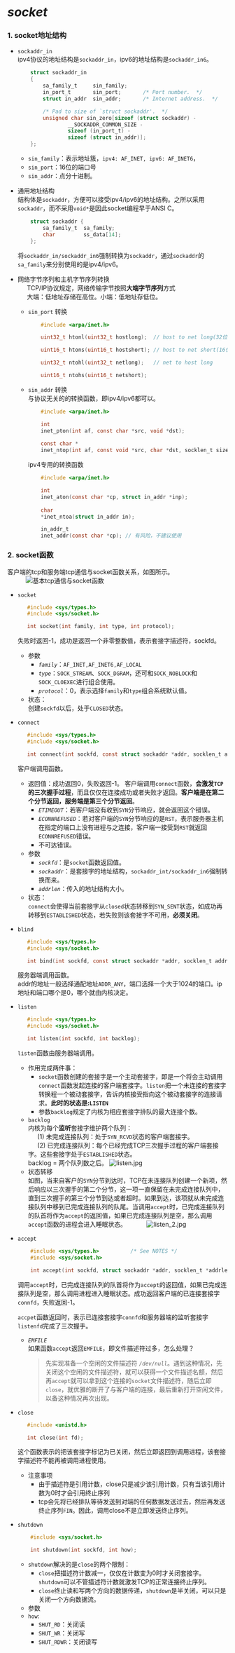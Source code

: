 # *socket*
### 1. socket地址结构
+ `sockaddr_in`  
    ipv4协议的地址结构是`sockaddr_in`，ipv6的地址结构是`sockaddr_in6`。
    ```c
        struct sockaddr_in
        {
            sa_family_t     sin_family;
            in_port_t       sin_port;	    /* Port number.  */
            struct in_addr  sin_addr;		/* Internet address.  */

            /* Pad to size of `struct sockaddr'.  */
            unsigned char sin_zero[sizeof (struct sockaddr) -
                    __SOCKADDR_COMMON_SIZE -
                    sizeof (in_port_t) -
                    sizeof (struct in_addr)];
        };
    ```

    + `sin_family`：表示地址簇，`ipv4: AF_INET, ipv6: AF_INET6`，
    + `sin_port`：16位的端口号
    + `sin_addr`：点分十进制。
+ 通用地址结构  
    结构体是`sockaddr`，方便可以接受ipv4/ipv6的地址结构。之所以采用`sockaddr`，而不采用`void*`是因此socket编程早于ANSI C。
    ```c
        struct sockaddr {
            sa_family_t  sa_family;
            char         ss_data[14];
        };  
    ```
    将`sockaddr_in/sockaddr_in6`强制转换为`sockaddr`，通过`sockaddr`的`sa_family`来分别使用的是ipv4/ipv6。
+ 网络字节序列和主机字节序列转换  
&emsp;&ensp;TCP/IP协议规定，网络传输字节按照**大端字节序列**方式      
&emsp;&ensp;大端：低地址存储在高位。小端：低地址存低位。  
    + `sin_port` 转换
        ```c
            #include <arpa/inet.h>

            uint32_t htonl(uint32_t hostlong);  // host to net long(32位置)

            uint16_t htons(uint16_t hostshort); // host to net short(16位置)

            uint32_t ntohl(uint32_t netlong);   // net to host long

            uint16_t ntohs(uint16_t netshort);
        ```
    + `sin_addr` 转换  
    与协议无关的的转换函数，即ipv4/ipv6都可以。
        ```c
            #include <arpa/inet.h>

            int 
            inet_pton(int af, const char *src, void *dst);
            
            const char *
            inet_ntop(int af, const void *src, char *dst, socklen_t size);
        ```
        ipv4专用的转换函数
        ```c
            #include <arpa/inet.h>

            int 
            inet_aton(const char *cp, struct in_addr *inp);
            
            char 
            *inet_ntoa(struct in_addr in);

            in_addr_t 
            inet_addr(const char *cp); // 有风险，不建议使用
        ```
### 2. socket函数  
客户端的tcp和服务端tcp通信与socket函数关系，如图所示。  
&emsp;&emsp;&emsp;![基本tcp通信与socket函数](./Image/4.1.jpg)
+ `socket`
    ```c
       #include <sys/types.h>         
       #include <sys/socket.h>

       int socket(int family, int type, int protocol);
    ```
    失败时返回-1，成功是返回一个非零整数值，表示套接字描述符，sockfd。
    + 参数
        + *`family`*：`AF_INET,AF_INET6,AF_LOCAL`
        + *`type`*：`SOCK_STREAM`、`SOCK_DGRAM`，还可和`SOCK_NOBLOCK`和`SOCK_CLOEXEC`进行组合使用。
        + *`protocol`*：0，表示选择`family`和`type`组合系统默认值。
    + 状态：  
        创建`sockfd`以后，处于`CLOSED`状态。
+ `connect`
    ```c
       #include <sys/types.h>         
       #include <sys/socket.h>

       int connect(int sockfd, const struct sockaddr *addr, socklen_t addrlen);
    ```
    客户端调用函数。  
    + 返回值：成功返回0，失败返回-1。
       客户端调用`connect`函数，**会激发`TCP`的三次握手过程**，而且仅仅在连接成功或者失败才返回。**客户端是在第二个分节返回，服务端是第三个分节返回**。  
        + *`ETIMEOUT`*：若客户端没有收到`SYN`分节响应，就会返回这个错误。
        + *`ECONNREFUSED`*：若对客户端的`SYN`分节响应的是`RST`，表示服务器主机在指定的端口上没有进程与之连接，客户端一接受到`RST`就返回`ECONNREFUSED`错误。
        + 不可达错误。
    + 参数
        + *`sockfd`*：是`socket`函数返回值。
        + *`sockaddr`*：是套接字的地址结构，`sockaddr_int/sockaddr_in6`强制转换而来。
        + *`addrlen`*：传入的地址结构大小。  
    + 状态：  
      `connect`会使得当前套接字从`closed`状态转移到`SYN_SENT`状态，如成功再转移到`ESTABLISHED`状态，若失败则该套接字不可用，**必须关闭**。
+ `blind`
    ```c
       #include <sys/types.h>         
       #include <sys/socket.h>

       int bind(int sockfd, const struct sockaddr *addr, socklen_t addrlen);
    ```
    服务器端调用函数。  
    addr的地址一般选择通配地址`ADDR_ANY`，端口选择一个大于1024的端口。ip地址和端口哪个是0，哪个就由内核决定。
+ `listen`
    ```c
       #include <sys/types.h>         
       #include <sys/socket.h>

       int listen(int sockfd, int backlog);
    ```
    `listen`函数由服务器端调用。
    + 作用完成两件事：
        + `socket`函数创建的套接字是一个主动套接字，即是一个将会主动调用`connect`函数发起连接的客户端套接字。`listen`把一个未连接的套接字转换程一个被动套接字，告诉内核接受指向这个被动套接字的连接请求。**此时的状态是:`LISTEN`**
        + 参数`backlog`规定了内核为相应套接字排队的最大连接个数。
    + `backlog`  
    内核为每个**监听**套接字维护两个队列：  
        &emsp;&ensp;(1) 未完成连接队列：处于`SYN_RCVD`状态的客户端套接字。   
        &emsp;&ensp;(2) 已完成连接队列：每个已经完成TCP三次握手过程的客户端套接字。这些套接字处于`ESTABLISHED`状态。  
        backlog = 两个队列数之后。
    ![listen.jpg](./Image/listen.jpg)  
    + 状态转移   
    如图，当来自客户的`SYN`分节到达时，TCP在未连接队列创建一个新项，然后响应以三次握手的第二个分节，这一项一直保留在未完成连接队列中，直到三次握手的第三个分节到达或者超时。如果到达，该项就从未完成连接队列中移到已完成连接队列的队尾。当调用`accept`时，已完成连接队列的队首将作为`accept`的返回值，如果已完成连接队列是空，那么调用`accept`函数的进程会进入睡眠状态。
    &emsp;&ensp;&emsp;&ensp;![listen_2.jpg](./Image/listen_2.jpg)  
+ `accept`
    ```c
        #include <sys/types.h>          /* See NOTES */
        #include <sys/socket.h>

        int accept(int sockfd, struct sockaddr *addr, socklen_t *addrlen);
    ```
    调用`accept`时，已完成连接队列的队首将作为`accept`的返回值，如果已完成连接队列是空，那么调用进程进入睡眠状态。成功返回客户端的已连接套接字`connfd`，失败返回-1。

    `accpet`函数返回时，表示已连接套接字`connfd`和服务器端的监听套接字`listenfd`完成了三次握手。

    + *`EMFILE`*  
    如果函数`accept`返回`EMFILE`，即文件描述符过多，怎么处理？
    
         >先实现准备一个空闲的文件描述符 *`/dev/null`*。遇到这种情况，先关闭这个空闲的文件描述符，就可以获得一个文件描述名额，然后再`accept`就可以拿到这个连接的`socket`文件描述符，随后立即`close`，就优雅的断开了与客户端的连接，最后重新打开空闲文件，以备这种情况再次出现。
+ `close`
    ```c
       #include <unistd.h>

       int close(int fd);
    ```
    这个函数表示的把该套接字标记为已关闭，然后立即返回到调用进程，该套接字描述符不能再被调用进程使用。  
    + 注意事项
        + 由于描述符是引用计数，close只是减少该引用计数，只有当该引用计数为0时才会引用终止序列
        + tcp会先将已经排队等待发送到对端的任何数据发送过去，然后再发送终止序列`FIN`。因此，调用close不是立即发送终止序列。
+ `shutdown`
    ```c
        #include <sys/socket.h>

        int shutdown(int sockfd, int how);
    ```
    + `shutdown`解决的是`close`的两个限制：
        + `close`把描述符计数减一，仅仅在计数变为0时才关闭套接字。`shutdown`可以不管描述符计数就激发TCP的正常连接终止序列。
        + `close`终止读和写两个方向的数据传递，`shutdown`是半关闭，可以只是关闭一个方向数据流。
    + 参数
    + `how`:
        + `SHUT_RD`：关闭读
        + `SHUT_WR`：关闭写
        + `SHUT_RDWR`：关闭读写